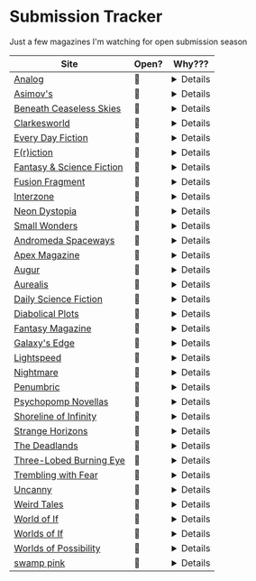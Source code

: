 # Submission Tracker

Just a few magazines I'm watching for open submission season

|Site|Open?|Why???|
|---|---|---|
|[Analog](https://analogsf.com/contact-us/writers-guidelines/)|💚|<details>The guidelines provide detailed instructions for submitting fiction, including use of their online submission system, manuscript format, and payment rates, with no mention of a closure to fiction submissions.</details>|
|[Asimov's](https://asimovs.com/contact-us/writers-guidelines/)|💚|<details>The guidelines provide detailed instructions for submitting fiction and mention the use of an online submission system, with no indication that submissions are currently closed.</details>|
|[Beneath Ceaseless Skies](https://www.beneath-ceaseless-skies.com/submissions/)|💚|<details>The guidelines provide detailed instructions for submitting fiction, including formatting, cover letter, and where to send submissions, and there is no statement indicating that submissions are currently closed.</details>|
|[Clarkesworld](https://clarkesworldmagazine.com/submissions/)|💚|<details>The page states, "We are currently open for art, non-fiction and short story submissions," and provides detailed fiction guidelines and a link to submit stories.</details>|
|[Every Day Fiction](https://everydayfiction.com/submit-story/)|💚|<details>The guidelines specify that stories must be submitted through Submittable and do not mention that submissions are closed. There are no indications of a pause or closure, so the magazine is currently open for fiction submissions.</details>|
|[F(r)iction](https://frictionlit.org/about/submit/)|💚|<details>The guidelines state that F(r)iction is accepting short fiction, flash fiction, creative nonfiction, and poetry for their print magazine, with no mention of submissions being closed.</details>|
|[Fantasy & Science Fiction](https://www.sfsite.com/fsf/glines.htm)|💚|<details>The guidelines provide instructions for submitting fiction, including an online submission form, and do not mention that submissions are closed.</details>|
|[Fusion Fragment](https://www.fusionfragment.com/submissions/)|💚|<details>The guidelines provide detailed instructions for submitting fiction and mention using the Moksha submission system, with no indication that submissions are currently closed.</details>|
|[Interzone](https://interzone.press/submissions/)|💚|<details>The page states that Interzone is open to unsolicited submissions of fiction, with clear instructions for submitting.</details>|
|[Neon Dystopia](https://www.neondystopia.com/?p=100042814)|💚|<details>The guidelines provide instructions for submitting fiction, including word count, file types, and payment, with no mention of being closed to fiction submissions.</details>|
|[Small Wonders](https://smallwondersmag.com/submissions/)|💚|<details>The guidelines specify that Small Wonders is accepting original and reprint flash fiction submissions, with no indication that submissions are currently closed.</details>|
|[Andromeda Spaceways](https://andromedaspaceways.com/submissions-manager/)|🛑|<details>Reason: The page clearly states at the top, "Submissions are CLOSED!" indicating that the magazine is not currently open for fiction submissions.</details>|
|[Apex Magazine](https://www.apexbookcompany.com/a/blog/apex-magazine/post/apex-magazine-submissions-guidelines)|🛑|<details>Apex Magazine is currently closed to short fiction submissions and will remain closed until current submissions are cleared and they assess their needs for 2025.</details>|
|[Augur](https://augursociety.org/submissions/)|🛑|<details>The page clearly states that Augur Magazine and Tales & Feathers are currently closed to submissions.</details>|
|[Aurealis](https://aurealis.com.au/submissions/)|🛑|<details>Currently, fiction submissions are only open to Australian and New Zealand writers from 1 March–30 September, and to anyone anywhere in March 2026. Submissions from subscribers are only accepted in February. Therefore, unless you are an Australian or New Zealand writer and it is between 1 March and 30 September, the magazine is not open for general fiction submissions at this time.</details>|
|[Daily Science Fiction](https://dailysciencefiction.com/)|🛑|<details>The page indicates that the magazine is "Launching Soon" and does not mention that fiction submissions are currently open.</details>|
|[Diabolical Plots](https://www.diabolicalplots.com/guidelines/)|🛑|<details>The guidelines state that submissions will be open from July 7-21, 2025, and do not indicate that the window is currently open. Therefore, fiction submissions are not currently being accepted.</details>|
|[Fantasy Magazine](https://psychopomp.com/fantasy-magazine-guidelines/)|🛑|<details>The page states "We are currently closed to submissions," which means the magazine is not open for fiction submissions at this time.</details>|
|[Galaxy's Edge](https://www.galaxysedge.com/submissions/)|🛑|<details>The magazine's submission portal for fiction will only be open between September 1 and October 1, so it is currently closed.</details>|
|[Lightspeed](https://adamant.moksha.io/publication/lightspeed)|🛑|<details>The page states "We are currently closed to submissions" and all fiction categories are marked as "Currently Closed to Submissions."</details>|
|[Nightmare](https://adamant.moksha.io/publication/nightmare/guidelines)|🛑|<details>The guidelines state that Nightmare tries to open to submissions for about a week every year and instructs writers to check opening dates at their Moksha portal. It also notes that if a submission type is grayed out, it is closed. There is no indication on this page that fiction submissions are currently open, and the language suggests they are currently closed.</details>|
|[Penumbric](https://www.penumbric.com/subs.html)|🛑|<details>There is no content provided from the submission guideline page, so I cannot determine if the magazine is currently open for fiction submissions.</details>|
|[Psychopomp Novellas](https://psychopomp.com/novella-guidelines/)|🛑|<details>The magazine is currently CLOSED for fiction submissions, as explicitly stated in the guidelines and reiterated in the "How to Submit" section.</details>|
|[Shoreline of Infinity](https://www.shorelineofinfinity.com/submissions/)|🛑|<details>The magazine is not currently open for fiction submissions; the next submissions window is from Mon 6th January 2025 to Sun 12th Jan 2025.</details>|
|[Strange Horizons](http://strangehorizons.com/submit/fiction-submission-guidelines/)|🛑|<details>The page clearly states "We are currently closed to submissions." and provides future dates for when submissions will reopen.</details>|
|[The Deadlands](https://psychopomp.com/the-deadlands-guidelines/)|🛑|<details>The magazine is currently not open for fiction submissions. According to the month-by-month breakdown, fiction submissions are only open in April, May, June (for guest issues), August, September, November, and December. The guideline does not indicate that fiction is open at this time, and the most recent months listed as open are in the future or for specific guest issues.</details>|
|[Three-Lobed Burning Eye](https://www.3lobedmag.com/submissions.html)|🛑|<details>The page explicitly states "We are currently CLOSED to submissions." and provides specific submission windows, none of which are open at this time.</details>|
|[Trembling with Fear](https://horrortree.com/submissions/)|🛑|<details>Short story (fiction) submissions are only open for a two-week window each quarter; the guideline lists the specific dates. Unless today is within one of those windows (1-15 January, 1-15 April, 1-15 July, or 1-15 October), the magazine is not currently open for general fiction submissions. Drabbles, serials, and unholy trinities are open year-round, but not regular short stories.</details>|
|[Uncanny](https://www.uncannymagazine.com/submissions/)|🛑|<details>The page clearly states that Uncanny Magazine is CLOSED to all submissions and has no scheduled future open periods at this time.</details>|
|[Weird Tales](https://www.weirdtales.com/submissions)|🛑|<details>The page clearly states that WEIRD TALES is not currently taking submissions.</details>|
|[World of If](https://worldsofifmagazine.com/submissions)|🛑|<details>Submissions are currently by invitation only, so the magazine is not open for general fiction submissions.</details>|
|[Worlds of If](https://worldsofifmagazine.com/submissions)|🛑|<details>Submissions are currently by invitation only, so the magazine is not open for general fiction submissions.</details>|
|[Worlds of Possibility](https://worldsofpossibility.moksha.io/closed)|🛑|<details>The provided page content does not mention anything about the magazine's current submission status for fiction or any other genre. It only contains information about the Moksha Submissions System.</details>|
|[swamp pink](https://swamp-pink.charleston.edu/submit/)|🛑|<details>The magazine only accepts general fiction submissions from September 1st to December 31st and February 1st to May 31st. If it is currently outside those windows, submissions are closed.</details>|
